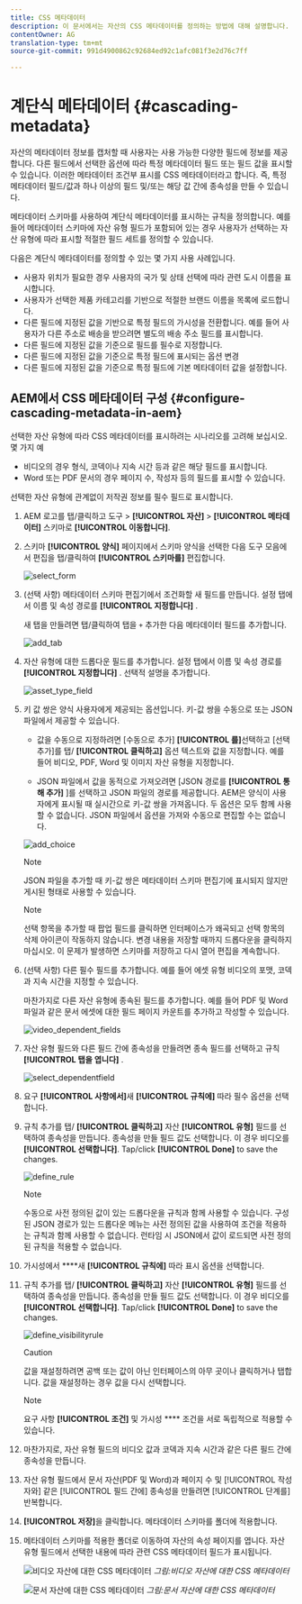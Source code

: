 ```yaml
---
title: CSS 메타데이터
description: 이 문서에서는 자산의 CSS 메타데이터를 정의하는 방법에 대해 설명합니다.
contentOwner: AG
translation-type: tm+mt
source-git-commit: 991d4900862c92684ed92c1afc081f3e2d76c7ff

---
```



# 계단식 메타데이터 {#cascading-metadata}

자산의 메타데이터 정보를 캡처할 때 사용자는 사용 가능한 다양한 필드에 정보를 제공합니다. 다른 필드에서 선택한 옵션에 따라 특정 메타데이터 필드 또는 필드 값을 표시할 수 있습니다. 이러한 메타데이터 조건부 표시를 CSS 메타데이터라고 합니다. 즉, 특정 메타데이터 필드/값과 하나 이상의 필드 및/또는 해당 값 간에 종속성을 만들 수 있습니다.

메타데이터 스키마를 사용하여 계단식 메타데이터를 표시하는 규칙을 정의합니다. 예를 들어 메타데이터 스키마에 자산 유형 필드가 포함되어 있는 경우 사용자가 선택하는 자산 유형에 따라 표시할 적절한 필드 세트를 정의할 수 있습니다.

다음은 계단식 메타데이터를 정의할 수 있는 몇 가지 사용 사례입니다.

* 사용자 위치가 필요한 경우 사용자의 국가 및 상태 선택에 따라 관련 도시 이름을 표시합니다.
* 사용자가 선택한 제품 카테고리를 기반으로 적절한 브랜드 이름을 목록에 로드합니다.
* 다른 필드에 지정된 값을 기반으로 특정 필드의 가시성을 전환합니다. 예를 들어 사용자가 다른 주소로 배송을 받으려면 별도의 배송 주소 필드를 표시합니다.
* 다른 필드에 지정된 값을 기준으로 필드를 필수로 지정합니다.
* 다른 필드에 지정된 값을 기준으로 특정 필드에 표시되는 옵션 변경
* 다른 필드에 지정된 값을 기준으로 특정 필드에 기본 메타데이터 값을 설정합니다.

## AEM에서 CSS 메타데이터 구성 {#configure-cascading-metadata-in-aem}

선택한 자산 유형에 따라 CSS 메타데이터를 표시하려는 시나리오를 고려해 보십시오. 몇 가지 예

* 비디오의 경우 형식, 코덱이나 지속 시간 등과 같은 해당 필드를 표시합니다.
* Word 또는 PDF 문서의 경우 페이지 수, 작성자 등의 필드를 표시할 수 있습니다.

선택한 자산 유형에 관계없이 저작권 정보를 필수 필드로 표시합니다.

1. AEM 로고를 탭/클릭하고 도구 > **[!UICONTROL 자산]** > **[!UICONTROL 메타데이터]** 스키마로 **[!UICONTROL 이동합니다]**.
1. 스키마 **[!UICONTROL 양식]** 페이지에서 스키마 양식을 선택한 다음 도구 모음에서 편집을 탭/클릭하여 **[!UICONTROL 스키마를]** 편집합니다.

   ![select_form](assets/select_form.png)

1. (선택 사항) 메타데이터 스키마 편집기에서 조건화할 새 필드를 만듭니다. 설정 탭에서 이름 및 속성 경로를 **[!UICONTROL 지정합니다]** .

   새 탭을 만들려면 탭/클릭하여 탭을 `+` 추가한 다음 메타데이터 필드를 추가합니다.

   ![add_tab](assets/add_tab.png)

1. 자산 유형에 대한 드롭다운 필드를 추가합니다. 설정 탭에서 이름 및 속성 경로를 **[!UICONTROL 지정합니다]** . 선택적 설명을 추가합니다.

   ![asset_type_field](assets/asset_type_field.png)

1. 키 값 쌍은 양식 사용자에게 제공되는 옵션입니다. 키-값 쌍을 수동으로 또는 JSON 파일에서 제공할 수 있습니다.

   * 값을 수동으로 지정하려면 [수동으로 추가] **[!UICONTROL 를]**&#x200B;선택하고 [선택 추가]를 탭/ **[!UICONTROL 클릭하고]** 옵션 텍스트와 값을 지정합니다. 예를 들어 비디오, PDF, Word 및 이미지 자산 유형을 지정합니다.

   * JSON 파일에서 값을 동적으로 가져오려면 [JSON 경로를 **[!UICONTROL 통해 추가]** ]를 선택하고 JSON 파일의 경로를 제공합니다. AEM은 양식이 사용자에게 표시될 때 실시간으로 키-값 쌍을 가져옵니다.
   두 옵션은 모두 함께 사용할 수 없습니다. JSON 파일에서 옵션을 가져와 수동으로 편집할 수는 없습니다.

   ![add_choice](assets/add_choice.png)

   >[!NOTE]
   >
   >JSON 파일을 추가할 때 키-값 쌍은 메타데이터 스키마 편집기에 표시되지 않지만 게시된 형태로 사용할 수 있습니다.

   >[!NOTE]
   >
   >선택 항목을 추가할 때 팝업 필드를 클릭하면 인터페이스가 왜곡되고 선택 항목의 삭제 아이콘이 작동하지 않습니다. 변경 내용을 저장할 때까지 드롭다운을 클릭하지 마십시오. 이 문제가 발생하면 스키마를 저장하고 다시 열어 편집을 계속합니다.

1. (선택 사항) 다른 필수 필드를 추가합니다. 예를 들어 에셋 유형 비디오의 포맷, 코덱과 지속 시간을 지정할 수 있습니다.

   마찬가지로 다른 자산 유형에 종속된 필드를 추가합니다. 예를 들어 PDF 및 Word 파일과 같은 문서 에셋에 대한 필드 페이지 카운트를 추가하고 작성할 수 있습니다.

   ![video_dependent_fields](assets/video_dependent_fields.png)

1. 자산 유형 필드와 다른 필드 간에 종속성을 만들려면 종속 필드를 선택하고 규칙 **[!UICONTROL 탭을 엽니다]** .

   ![select_dependentfield](assets/select_dependentfield.png)

1. 요구 **[!UICONTROL 사항에서]**&#x200B;새 **[!UICONTROL 규칙에]** 따라 필수 옵션을 선택합니다.
1. 규칙 추가를 탭/ **[!UICONTROL 클릭하고]** 자산 **[!UICONTROL 유형]** 필드를 선택하여 종속성을 만듭니다. 종속성을 만들 필드 값도 선택합니다. 이 경우 비디오를 **[!UICONTROL 선택합니다]**. Tap/click **[!UICONTROL Done]** to save the changes.

   ![define_rule](assets/define_rule.png)

   >[!NOTE]
   >
   >수동으로 사전 정의된 값이 있는 드롭다운을 규칙과 함께 사용할 수 있습니다. 구성된 JSON 경로가 있는 드롭다운 메뉴는 사전 정의된 값을 사용하여 조건을 적용하는 규칙과 함께 사용할 수 없습니다. 런타임 시 JSON에서 값이 로드되면 사전 정의된 규칙을 적용할 수 없습니다.

1. 가시성에서 ****&#x200B;새 **[!UICONTROL 규칙에]** 따라 표시 옵션을 선택합니다.

1. 규칙 추가를 탭/ **[!UICONTROL 클릭하고]** 자산 **[!UICONTROL 유형]** 필드를 선택하여 종속성을 만듭니다. 종속성을 만들 필드 값도 선택합니다. 이 경우 비디오를 **[!UICONTROL 선택합니다]**. Tap/click **[!UICONTROL Done]** to save the changes.

   ![define_visibilityrule](assets/define_visibilityrule.png)

   >[!CAUTION]
   >
   >값을 재설정하려면 공백 또는 값이 아닌 인터페이스의 아무 곳이나 클릭하거나 탭합니다. 값을 재설정하는 경우 값을 다시 선택합니다.

   >[!NOTE]
   >
   >요구 사항 **[!UICONTROL 조건]** 및 가시성 **** 조건을 서로 독립적으로 적용할 수 있습니다.

1. 마찬가지로, 자산 유형 필드의 비디오 값과 코덱과 지속 시간과 같은 다른 필드 간에 종속성을 만듭니다.
1. 자산 유형 필드에서 문서 자산(PDF 및 Word)과 페이지 수 및 [!UICONTROL 작성자와] 같은 [!UICONTROL 필드 간에] 종속성을 만들려면 [!UICONTROL 단계를]반복합니다.
1. **[!UICONTROL 저장]**&#x200B;을 클릭합니다. 메타데이터 스키마를 폴더에 적용합니다.

1. 메타데이터 스키마를 적용한 폴더로 이동하여 자산의 속성 페이지를 엽니다. 자산 유형 필드에서 선택한 내용에 따라 관련 CSS 메타데이터 필드가 표시됩니다.

   ![비디오 자산에 대한 CSS 메타데이터](assets/video_asset.png)
   *그림:비디오 자산에 대한 CSS 메타데이터*

   ![문서 자산에 대한 CSS 메타데이터](assets/doc_type_fields.png)
   *그림:문서 자산에 대한 CSS 메타데이터*
